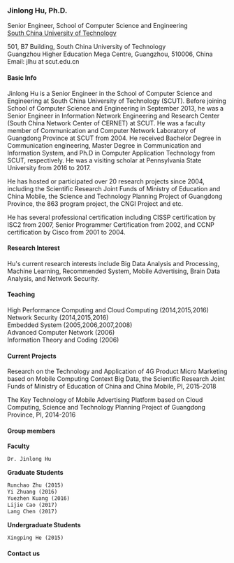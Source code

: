
### Jinlong Hu, Ph.D.
Senior Engineer, School of Computer Science and Engineering <br>
<a href="http://www.scut.edu.cn/">South China University of Technology</a>

501, B7 Building, South China University of Technology<br>
Guangzhou Higher Education Mega Centre, Guangzhou, 510006, China <br>
Email: jlhu at scut.edu.cn 

#### Basic Info
Jinlong Hu is a Senior Engineer in the School of Computer Science and Engineering at South China University of Technology (SCUT). Before joining School of Computer Science and Engineering in September 2013, he was a Senior Engineer in Information Network Engineering and Research Center (South China Network Center of CERNET) at SCUT. He was a faculty member of Communication and Computer Network Laboratory of Guangdong Province at SCUT from 2004. He received Bachelor Degree in Communication engineering, Master Degree in Communication and Information System, and Ph.D in Computer Application Technology from SCUT, respectively. He was a visiting scholar at Pennsylvania State University from 2016 to 2017.

He has hosted or participated over 20 research projects since 2004, including the Scientific Research Joint Funds of Ministry of Education and China Mobile, the Science and Technology Planning Project of Guangdong Province, the 863 program project, the CNGI Project and etc. 

He has several professional certification including CISSP certification by ISC2 from 2007, Senior Programmer Certification from 2002, and CCNP certification by Cisco from 2001 to 2004.
 
#### Research Interest
Hu's current research interests include Big Data Analysis and Processing, Machine Learning, Recommended System, Mobile Advertising, Brain Data Analysis, and Network Security.

#### Teaching
High Performance Computing and Cloud Computing (2014,2015,2016)  
Network Security (2014,2015,2016)  
Embedded System (2005,2006,2007,2008)  
Advanced Computer Network (2006)  
Information Theory and Coding (2006)  

#### Current Projects
Research on the Technology and Application of 4G Product Micro Marketing based on Mobile Computing Context Big Data, the Scientific Research Joint Funds of Ministry of Education of China and China Mobile, PI, 2015-2018

The Key Technology of Mobile Advertising Platform based on Cloud Computing, Science and Technology Planning Project of Guangdong Province, PI, 2014-2016


#### Group members
**Faculty**

```markdown
Dr. Jinlong Hu
```

**Graduate Students**  
  
```markdown
Runchao Zhu (2015) 
Yi Zhuang (2016) 
Yuezhen Kuang (2016) 
Lijie Cao (2017) 
Lang Chen (2017)
```

**Undergraduate Students**  
  
  ```markdown
  Xingping He (2015)
  ```

#### Contact us







